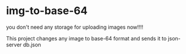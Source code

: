 # img-to-base-64

you don't need any storage for uploading images now!!!!


This project changes any image to base-64 format and sends it to json-server db.json 
